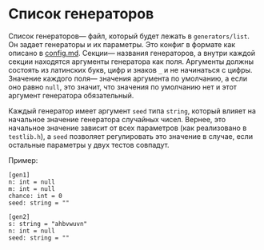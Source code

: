 # Список генераторов

Список генераторов&mdash; файл, который будет лежать в `generators/list`. Он задает генераторы и их параметры. Это конфиг в формате как описано в [config.md](config.md). Секции&mdash; названия генераторов, а внутри каждой секции находятся аргументы генератора как поля. Аргументы должны состоять из латинских букв, цифр и знаков `_` и не начинаться с цифры. Значение каждого поля&mdash; значения аргумента по умолчанию, а если оно равно `null`, это значит, что значения по умолчанию нет и этот аргумент генератора обязательный.

Каждый генератор имеет аргумент `seed` типа `string`, который влияет на начальное значение генератора случайных чисел. Вернее, это начальное значение зависит от всех параметров (как реализовано в `testlib.h`), а `seed` позволяет регулировать это значение в случае, если остальные параметры у двух тестов совпадут.

Пример:

~~~~~
[gen1]
n: int = null
m: int = null
chance: int = 0
seed: string = ""

[gen2]
s: string = "ahbvwuvn"
n: int = null
seed: string = ""
~~~~~
